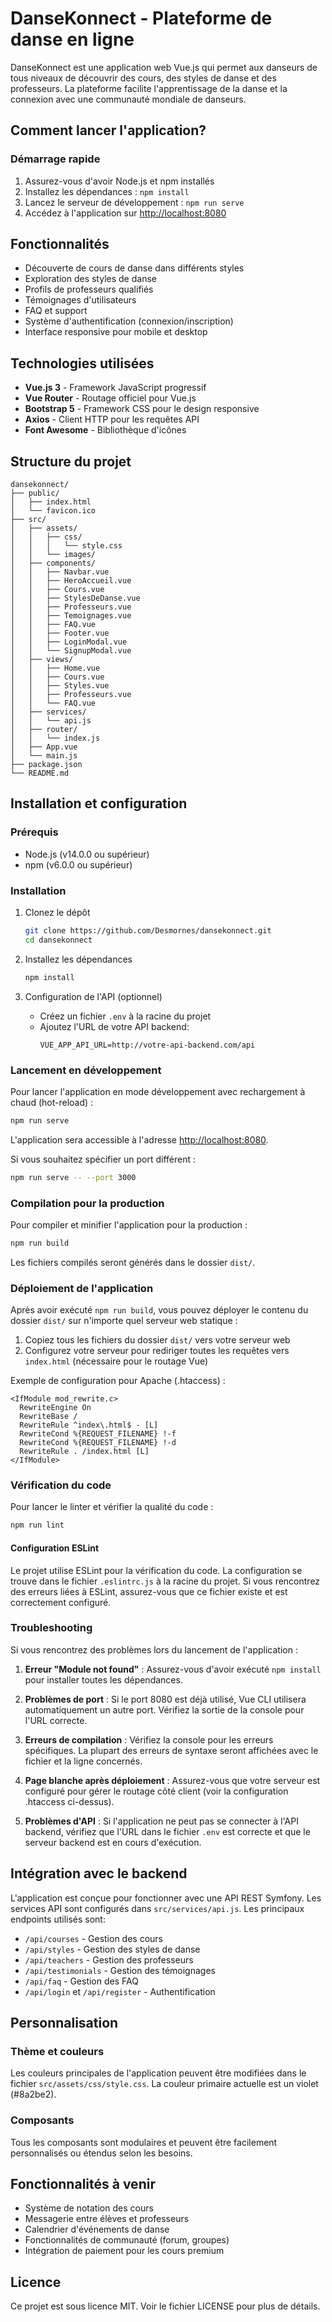 # DanseKonnect - Plateforme de danse en ligne

DanseKonnect est une application web Vue.js qui permet aux danseurs de tous niveaux de découvrir des cours, des styles de danse et des professeurs. La plateforme facilite l'apprentissage de la danse et la connexion avec une communauté mondiale de danseurs.

## Comment lancer l'application?

### Démarrage rapide

1. Assurez-vous d'avoir Node.js et npm installés
2. Installez les dépendances : `npm install`
3. Lancez le serveur de développement : `npm run serve`
4. Accédez à l'application sur [http://localhost:8080](http://localhost:8080)

## Fonctionnalités

- Découverte de cours de danse dans différents styles
- Exploration des styles de danse
- Profils de professeurs qualifiés
- Témoignages d'utilisateurs
- FAQ et support
- Système d'authentification (connexion/inscription)
- Interface responsive pour mobile et desktop

## Technologies utilisées

- **Vue.js 3** - Framework JavaScript progressif
- **Vue Router** - Routage officiel pour Vue.js
- **Bootstrap 5** - Framework CSS pour le design responsive
- **Axios** - Client HTTP pour les requêtes API
- **Font Awesome** - Bibliothèque d'icônes

## Structure du projet

```
dansekonnect/
├── public/
│   ├── index.html
│   └── favicon.ico
├── src/
│   ├── assets/
│   │   ├── css/
│   │   │   └── style.css
│   │   └── images/
│   ├── components/
│   │   ├── Navbar.vue
│   │   ├── HeroAccueil.vue
│   │   ├── Cours.vue
│   │   ├── StylesDeDanse.vue
│   │   ├── Professeurs.vue
│   │   ├── Temoignages.vue
│   │   ├── FAQ.vue
│   │   ├── Footer.vue
│   │   ├── LoginModal.vue
│   │   └── SignupModal.vue
│   ├── views/
│   │   ├── Home.vue
│   │   ├── Cours.vue
│   │   ├── Styles.vue
│   │   ├── Professeurs.vue
│   │   └── FAQ.vue
│   ├── services/
│   │   └── api.js
│   ├── router/
│   │   └── index.js
│   ├── App.vue
│   └── main.js
├── package.json
└── README.md
```

## Installation et configuration

### Prérequis

- Node.js (v14.0.0 ou supérieur)
- npm (v6.0.0 ou supérieur)

### Installation

1. Clonez le dépôt
   ```bash
   git clone https://github.com/Desmornes/dansekonnect.git
   cd dansekonnect
   ```

2. Installez les dépendances
   ```bash
   npm install
   ```

3. Configuration de l'API (optionnel)
   - Créez un fichier `.env` à la racine du projet
   - Ajoutez l'URL de votre API backend:
     ```
     VUE_APP_API_URL=http://votre-api-backend.com/api
     ```

### Lancement en développement

Pour lancer l'application en mode développement avec rechargement à chaud (hot-reload) :

```bash
npm run serve
```

L'application sera accessible à l'adresse [http://localhost:8080](http://localhost:8080).

Si vous souhaitez spécifier un port différent :

```bash
npm run serve -- --port 3000
```

### Compilation pour la production

Pour compiler et minifier l'application pour la production :

```bash
npm run build
```

Les fichiers compilés seront générés dans le dossier `dist/`.

### Déploiement de l'application

Après avoir exécuté `npm run build`, vous pouvez déployer le contenu du dossier `dist/` sur n'importe quel serveur web statique :

1. Copiez tous les fichiers du dossier `dist/` vers votre serveur web
2. Configurez votre serveur pour rediriger toutes les requêtes vers `index.html` (nécessaire pour le routage Vue)

Exemple de configuration pour Apache (.htaccess) :
```
<IfModule mod_rewrite.c>
  RewriteEngine On
  RewriteBase /
  RewriteRule ^index\.html$ - [L]
  RewriteCond %{REQUEST_FILENAME} !-f
  RewriteCond %{REQUEST_FILENAME} !-d
  RewriteRule . /index.html [L]
</IfModule>
```

### Vérification du code

Pour lancer le linter et vérifier la qualité du code :

```bash
npm run lint
```

#### Configuration ESLint

Le projet utilise ESLint pour la vérification du code. La configuration se trouve dans le fichier `.eslintrc.js` à la racine du projet. Si vous rencontrez des erreurs liées à ESLint, assurez-vous que ce fichier existe et est correctement configuré.

### Troubleshooting

Si vous rencontrez des problèmes lors du lancement de l'application :

1. **Erreur "Module not found"** : Assurez-vous d'avoir exécuté `npm install` pour installer toutes les dépendances.

2. **Problèmes de port** : Si le port 8080 est déjà utilisé, Vue CLI utilisera automatiquement un autre port. Vérifiez la sortie de la console pour l'URL correcte.

3. **Erreurs de compilation** : Vérifiez la console pour les erreurs spécifiques. La plupart des erreurs de syntaxe seront affichées avec le fichier et la ligne concernés.

4. **Page blanche après déploiement** : Assurez-vous que votre serveur est configuré pour gérer le routage côté client (voir la configuration .htaccess ci-dessus).

5. **Problèmes d'API** : Si l'application ne peut pas se connecter à l'API backend, vérifiez que l'URL dans le fichier `.env` est correcte et que le serveur backend est en cours d'exécution.

## Intégration avec le backend

L'application est conçue pour fonctionner avec une API REST Symfony. Les services API sont configurés dans `src/services/api.js`. Les principaux endpoints utilisés sont:

- `/api/courses` - Gestion des cours
- `/api/styles` - Gestion des styles de danse
- `/api/teachers` - Gestion des professeurs
- `/api/testimonials` - Gestion des témoignages
- `/api/faq` - Gestion des FAQ
- `/api/login` et `/api/register` - Authentification

## Personnalisation

### Thème et couleurs

Les couleurs principales de l'application peuvent être modifiées dans le fichier `src/assets/css/style.css`. La couleur primaire actuelle est un violet (#8a2be2).

### Composants

Tous les composants sont modulaires et peuvent être facilement personnalisés ou étendus selon les besoins.

## Fonctionnalités à venir

- Système de notation des cours
- Messagerie entre élèves et professeurs
- Calendrier d'événements de danse
- Fonctionnalités de communauté (forum, groupes)
- Intégration de paiement pour les cours premium

## Licence

Ce projet est sous licence MIT. Voir le fichier LICENSE pour plus de détails.
